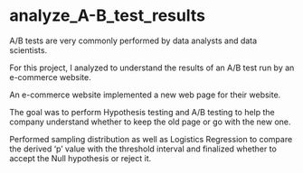 # analyze_A-B_test_results

A/B tests are very commonly performed by data analysts and data scientists. 

For this project, I analyzed to understand the results of an A/B test run by an e-commerce website.

An e-commerce website implemented a new web page for their website. 

The goal was to perform  Hypothesis testing and A/B testing to help the company understand whether to keep the old page or go  with the new one.

Performed sampling distribution as well as Logistics Regression to compare the derived ‘p’ value with the threshold interval and finalized whether to accept the Null hypothesis or reject it. 

